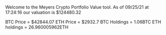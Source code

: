 Welcome to the Meyers Crypto Portfolio Value tool. 
As of 09/25/21 at 17:24:16 our valuation is $124480.32 

BTC Price = $42844.07
 ETH Price = $2932.7
BTC Holdings = 1.06BTC
 ETH holdings = 26.960005962ETH 
